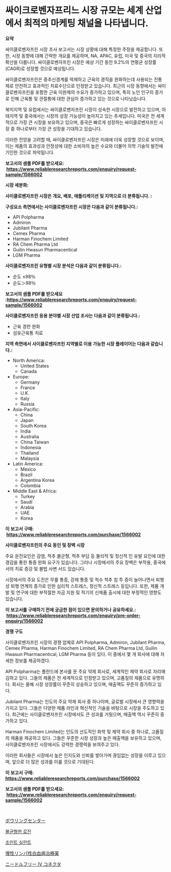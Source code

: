 <p><h1>싸이크로벤자프리느 시장 규모는 세계 산업에서 최적의 마케팅 채널을 나타냅니다.</h1></p><p><strong>요약</strong></p>
<p><p>싸이클로벤자프린 시장 조사 보고서는 시장 상황에 대해 특정한 주장을 제공합니다. 또한, 시장 동향에 대해 간략한 개요를 제공하며, NA, APAC, 유럽, 미국 및 중국의 지리적 확산을 다룹니다. 싸이클로벤자프린 시장은 예상 기간 동안 9.2%의 연평균 성장률(CAGR)로 성장할 것으로 예상됩니다.</p><p>싸이클로벤자프린은 중추신경계를 억제하고 근육의 경직을 완화하는데 사용되는 진통제로 안전하고 효과적인 치료수단으로 인정받고 있습니다. 최근의 시장 동향에서는 싸이클로벤자프린을 포함한 근육 이완제의 수요가 증가하고 있으며, 특히 노인 인구의 증가로 인해 근육통 및 관절통에 대한 관심이 증가하고 있는 것으로 나타났습니다.</p><p>북미지역 및 유럽에서는 싸이클로벤자프린 시장이 성숙한 시장으로 발전하고 있으며, 아태지역 및 중국에서는 시장의 성장 가능성이 높아지고 있는 추세입니다. 미국은 전 세계적으로 가장 큰 시장을 보유하고 있으며, 중국은 빠르게 성장하는 싸이클로벤자프린 시장 중 하나로부터 가장 큰 성장을 기대하고 있습니다.</p><p>이러한 전망을 고려할 때, 싸이클로벤자프린 시장은 미래에 더욱 성장할 것으로 보이며, 이는 제품의 효과성과 안정성에 대한 소비자의 높은 수요와 더불어 의학 기술의 발전에 기인한 것으로 파악됩니다.</p></p>
<p><strong>보고서의 샘플 PDF를 받으세요: &nbsp;<a href="https://www.reliableresearchreports.com/enquiry/request-sample/1566002">https://www.reliableresearchreports.com/enquiry/request-sample/1566002</a></strong></p>
<p><strong>시장 세분화:</strong></p>
<p><strong> 사이클로벤자프린 시장은 개요, 배포, 애플리케이션 및 지역으로 더 분류됩니다. :</strong></p>
<p><strong>구성요소 측면에서는 사이클로벤자프린 시장은 다음과 같이 분류됩니다.:</strong></p>
<p><ul><li>API Polpharma</li><li>Admiron</li><li>Jubilant Pharma</li><li>Cemex Pharma</li><li>Harman Finochem Limited</li><li>RA Chem Pharma Ltd</li><li>Guilin Hwasun Pharmacentical</li><li>LGM Pharma</li></ul></p>
<p><strong> 사이클로벤자프린 유형별 시장 분석은 다음과 같이 분류됩니다.:</strong></p>
<p><ul><li>순도 ≤98％</li><li>순도＞98％</li></ul></p>
<p><strong>보고서의 샘플 PDF를 받으세요 :<a href="https://www.reliableresearchreports.com/enquiry/request-sample/1566002">https://www.reliableresearchreports.com/enquiry/request-sample/1566002</a></strong></p>
<p><strong> 사이클로벤자프린 응용 분야별 시장 산업 조사는 다음과 같이 분류됩니다.:</strong></p>
<p><ul><li>근육 경련 완화</li><li>섬유근육통 치료</li></ul></p>
<p><strong>지역 측면에서 사이클로벤자프린 지역별로 이용 가능한 시장 플레이어는 다음과 같습니다.:</strong></p>
<p><ul>
    <li>
        North America:
        <ul>
            <li>United States</li>
            <li>Canada</li>
        </ul>
    </li>
    <li>
        Europe:
        <ul>
            <li>Germany</li>
            <li>France</li>
            <li>U.K.</li>
            <li>Italy</li>
            <li>Russia</li>
        </ul>
    </li>
    <li>
        Asia-Pacific:
        <ul>
            <li>China</li>
            <li>Japan</li>
            <li>South Korea</li>
            <li>India</li>
            <li>Australia</li>
            <li>China Taiwan</li>
            <li>Indonesia</li>
            <li>Thailand</li>
            <li>Malaysia</li>
        </ul>
    </li>
    <li>
        Latin America:
        <ul>
            <li>Mexico</li>
            <li>Brazil</li>
            <li>Argentina Korea</li>
            <li>Colombia</li>
        </ul>
    </li>
    <li>
        Middle East & Africa:
        <ul>
            <li>Turkey</li>
            <li>Saudi</li>
            <li>Arabia</li>
            <li>UAE</li>
            <li>Korea</li>
        </ul>
    </li>
    </ul></p>
<p><strong>이 보고서 구매: &nbsp;<a href="https://www.reliableresearchreports.com/purchase/1566002">https://www.reliableresearchreports.com/purchase/1566002</a></strong></p>
<p><strong>사이클로벤자프린의 주요 동인 및 장벽 시장</strong></p>
<p><p>주요 운전요인은 감염, 척추 불균형, 척추 부담 등 물리적 및 정신적 인 유발 요인에 대한 경감을 통한 통증 완화 요구가 있습니다. 그러나 시장에서의 주요 장벽은 부작용, 중국에서의 치료 증강 및 불법 사변 서드 있습니다.</p><p>시장에서의 주요 도전은 무릎 통증, 강제 통증 및 척수 척추 침 투 증이 늘어나면서 퇴행성 퇴행 연계의 증가로 인한 심리적 스트레스, 정신적 스트레스 등입니다. 또한, 제품 개발 및 연구에 대한 부적절한 자금 지원 및 적기의 신제품 출시에 대한 부정적인 영향도 있습니다.</p></p>
<p><strong>이 보고서를 구매하기 전에 궁금한 점이 있으면 문의하거나 공유하세요.: &nbsp;<a href="https://www.reliableresearchreports.com/enquiry/pre-order-enquiry/1566002">https://www.reliableresearchreports.com/enquiry/pre-order-enquiry/1566002</a></strong></p>
<p><strong>경쟁 구도</strong></p>
<p><p>사이클로벤자프린 시장의 경쟁 업체로 API Polpharma, Admiron, Jubilant Pharma, Cemex Pharma, Harman Finochem Limited, RA Chem Pharma Ltd, Guilin Hwasun Pharmacentical, LGM Pharma 등이 있다. 이 중에서 몇 개 회사에 대해 자세한 정보를 제공하겠다.</p><p>API Polpharma는 폴란드에 본사를 둔 주요 약제 회사로, 세계적인 제약 회사로 자리매김하고 있다. 그들의 제품은 전 세계적으로 인정받고 있으며, 고품질의 제품으로 유명하다. 회사는 올해 시장 성장률이 꾸준히 상승하고 있으며, 매출액도 꾸준히 증가하고 있다.</p><p>Jubilant Pharma는 인도의 주요 약제 회사 중 하나이며, 글로벌 시장에서 큰 영향력을 가지고 있다. 그들은 다양한 제품 라인과 혁신적인 기술을 바탕으로 시장을 주도하고 있다. 최근에는 사이클로벤자프린 시장에서도 큰 성과를 거뒀으며, 매출액 역시 꾸준히 증가하고 있다.</p><p>Harman Finochem Limited는 인도의 선도적인 화학 및 제약 회사 중 하나로, 고품질의 제품을 제공하고 있다. 그들은 꾸준한 시장 성장과 높은 매출액을 보유하고 있으며, 사이클로벤자프린 시장에서도 강력한 경쟁력을 보여주고 있다.</p><p>이러한 회사들은 시장에서 높은 인지도와 신뢰를 쌓아가며 끊임없는 성장을 이루고 있으며, 앞으로 더 많은 성과를 이룰 것으로 기대된다.</p></p>
<p><strong>이 보고서 구매: &nbsp; <a href="https://www.reliableresearchreports.com/purchase/1566002">https://www.reliableresearchreports.com/purchase/1566002</a></strong></p>
<p><strong>보고서의 샘플 PDF를 받으세요: &nbsp;<a href="https://www.reliableresearchreports.com/enquiry/request-sample/1566002">https://www.reliableresearchreports.com/enquiry/request-sample/1566002</a></strong><strong></strong></p>
<p>&nbsp;</p>
<p><p><a href="https://medium.com/@rylanaufman56456/%E3%83%9C%E3%82%A6%E3%83%AA%E3%83%B3%E3%82%B0%E3%82%BB%E3%83%B3%E3%82%BF%E3%83%BC%E5%B8%82%E5%A0%B4%E3%81%AE%E3%83%88%E3%83%AC%E3%83%B3%E3%83%89%E3%81%A8%E5%B8%82%E5%A0%B4%E5%88%86%E6%9E%90%E3%81%AF-2024%E5%B9%B4%E3%81%8B%E3%82%892031%E5%B9%B4%E3%81%BE%E3%81%A7%E3%81%AE%E6%9C%9F%E9%96%93%E3%81%AB%E4%BA%88%E6%B8%AC%E3%81%95%E3%82%8C%E3%81%A6%E3%81%84%E3%81%BE%E3%81%99-1683d26542be">ボウリングセンター</a></p><p><a href="https://medium.com/@danykakilback/%EB%B6%88%EA%B7%A0%ED%98%95%ED%95%9C-%EB%A1%9C%EC%8B%A0-%EC%8B%9C%EC%9E%A5-%EB%B6%84%EC%84%9D-%EA%B8%80%EB%A1%9C%EB%B2%8C-%EC%82%B0%EC%97%85-%EC%A0%84%EB%A7%9D-%EB%B0%8F-%EC%98%88%EC%B8%A1-2024%EB%85%84%EB%B6%80%ED%84%B0-2031%EB%85%84%EA%B9%8C%EC%A7%80-9de0b87b40ae">불균형한 로진</a></p><p><a href="https://medium.com/@lucianmaluan2022/%EA%B2%B0%ED%95%A9-%EC%8B%9C%EC%9E%A5-%EC%9C%A0%ED%98%95-%EC%9D%91%EC%9A%A9-%EB%B0%8F-%EC%A7%80%EB%A6%AC%EC%97%90-%EB%8C%80%ED%95%9C-%ED%8F%AC%EA%B4%84%EC%A0%81%EC%9D%B8-%ED%8F%89%EA%B0%80-6a8fc4d5236f">조인트 실란트</a></p><p><a href="https://medium.com/@kamdeall7845/%E6%85%A2%E6%80%A7%E3%83%AA%E3%83%B3%E3%83%91%E6%80%A7%E7%99%BD%E8%A1%80%E7%97%85%E6%B2%BB%E7%99%82%E8%96%AC%E3%81%AE%E5%B8%82%E5%A0%B4%E8%A6%8F%E6%A8%A1%E3%81%AF-%E3%82%B0%E3%83%AD%E3%83%BC%E3%83%90%E3%83%AB%E7%94%A3%E6%A5%AD%E3%81%AE%E6%9C%80%E9%81%A9%E3%81%AA%E3%83%9E%E3%83%BC%E3%82%B1%E3%83%86%E3%82%A3%E3%83%B3%E3%82%B0%E3%83%81%E3%83%A3%E3%83%B3%E3%83%8D%E3%83%AB%E3%82%92%E6%98%8E%E3%82%89%E3%81%8B%E3%81%AB%E3%81%97%E3%81%BE%E3%81%99-239b3f5dbb97">慢性リンパ性白血病治療薬</a></p><p><a href="https://github.com/zoetazuur/Market-Research-Report-List-1/blob/main/62697126331.md">ニードルフリー IV コネクタ</a></p></p>